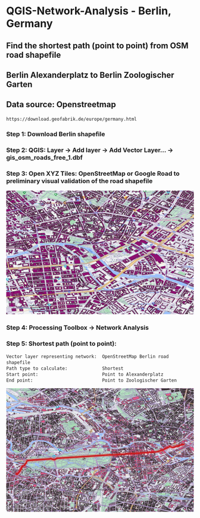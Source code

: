 # QGIS-Network-Analysis - Berlin, Germany

## Find the shortest path (point to point) from OSM road shapefile
## Berlin Alexanderplatz to Berlin Zoologischer Garten

## Data source: Openstreetmap 
```
https://download.geofabrik.de/europe/germany.html
```

### Step 1: Download Berlin shapefile

### Step 2: QGIS: Layer -> Add layer -> Add Vector Layer... -> gis_osm_roads_free_1.dbf

### Step 3: Open XYZ Tiles: OpenStreetMap or Google Road to preliminary visual validation of the road shapefile

![](OSM.png)<!-- -->

### Step 4: Processing Toolbox -> Network Analysis

### Step 5: Shortest path (point to point):
```
Vector layer representing network:  OpenStreetMap Berlin road shapefile
Path type to calculate:             Shortest
Start point:                        Point to Alexanderplatz 
End point:                          Point to Zoologischer Garten
```

![](Shortest.png)<!-- -->

